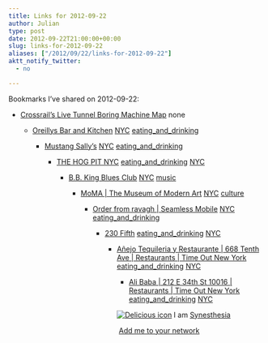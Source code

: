 ```yaml
---
title: Links for 2012-09-22
author: Julian
type: post
date: 2012-09-22T21:00:00+00:00
slug: links-for-2012-09-22 
aliases: ["/2012/09/22/links-for-2012-09-22"]
aktt_notify_twitter:
  - no

---
```

Bookmarks I&#8217;ve shared on 2012-09-22:

  * [Crossrail&rsquo;s Live Tunnel Boring Machine Map][1] 
    none</li> 
    
      * [Oreillys Bar and Kitchen][2] 
        [NYC][3] [eating\_and\_drinking][4] </li> 
        
          * [Mustang Sally&#8217;s][5] 
            [NYC][3] [eating\_and\_drinking][4] </li> 
            
              * [THE HOG PIT NYC][6] 
                [eating\_and\_drinking][4] [NYC][3] </li> 
                
                  * [B.B. King Blues Club][7] 
                    [NYC][3] [music][8] </li> 
                    
                      * [MoMA | The Museum of Modern Art][9] 
                        [NYC][3] [culture][10] </li> 
                        
                          * [Order from ravagh | Seamless Mobile][11] 
                            [NYC][3] [eating\_and\_drinking][4] </li> 
                            
                              * [230 Fifth][12] 
                                [eating\_and\_drinking][4] [NYC][3] </li> 
                                
                                  * [A&ntilde;ejo Tequileria y Restaurante | 668 Tenth Ave | Restaurants | Time Out New York][13] 
                                    [eating\_and\_drinking][4] [NYC][3] </li> 
                                    
                                      * [Ali Baba | 212 E 34th St 10016 | Restaurants | Time Out New York][14] 
                                        [eating\_and\_drinking][4] [NYC][3] </li> </ul> 
                                        
                                        <p class="deliciouslink">
                                          <a href="https://del.icio.us/synesthesia" title="See all my bookmarks on del.icio.us"><img src="https://www.synesthesia.co.uk/images/deliciousicon.jpg" alt="Delicious icon" /></a>&nbsp;I am <a href="https://del.icio.us/synesthesia" title="See all my bookmarks on del.icio.us">Synesthesia</a>
                                        </p>
                                        
                                        <p class="deliciouslink">
                                          <a href="https://del.icio.us/network?add=synesthesia" title="Add me to your del.icio.us network"><img src="https://www.synesthesia.co.uk/images/add.gif" alt="" /></a>&nbsp;<a href="https://del.icio.us/network?add=synesthesia" title="Add me to your del.icio.us network">Add me to your network</a>
                                        </p>

 [1]: https://mappinglondon.co.uk/2012/09/19/crossrails-live-tunnel-boring-machine-map/
 [2]: https://www.oreillysbar.com/
 [3]: https://www.delicious.com/synesthesia/NYC
 [4]: https://www.delicious.com/synesthesia/eating_and_drinking
 [5]: https://www.mustangsallysny.com/gallery.html
 [6]: https://www.hogpit.com/about-hog-pit-nyc/
 [7]: https://www.bbkingblues.com/calendar.php
 [8]: https://www.delicious.com/synesthesia/music
 [9]: https://www.moma.org/m#exhibition1313
 [10]: https://www.delicious.com/synesthesia/culture
 [11]: https://ravaghmidtown.com/mobile/ravagh/810/categories.m
 [12]: https://www.230-fifth.com/
 [13]: https://www.timeout.com/newyork/restaurants/anyejo-tequileria-y-restaurante
 [14]: https://www.timeout.com/newyork/restaurants/ali-baba